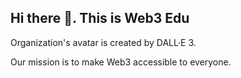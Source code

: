 ## Hi there 👋. This is Web3 Edu

Organization's avatar is created by DALL·E 3.

Our mission is to make Web3 accessible to everyone.
